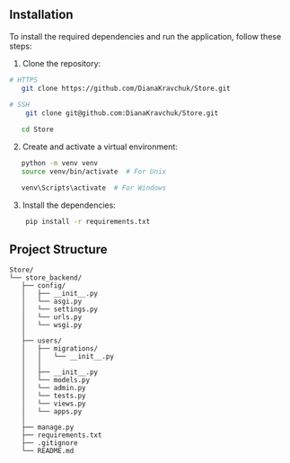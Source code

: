 ## Installation

To install the required dependencies and run the application, follow these steps:

1. Clone the repository:

```bash
# HTTPS
   git clone https://github.com/DianaKravchuk/Store.git
   
# SSH
    git clone git@github.com:DianaKravchuk/Store.git

   cd Store
```

2. Create and activate a virtual environment:

```bash
   python -m venv venv
   source venv/bin/activate  # For Unix

   venv\Scripts\activate  # For Windows
```

3. Install the dependencies:

```bash
    pip install -r requirements.txt
```

## Project Structure

```
Store/
└── store_backend/
   ├── config/ 
   │   ├── __init__.py
   │   └── asgi.py
   │   └── settings.py
   │   └── urls.py
   │   └── wsgi.py
   │
   ├── users/
   │   ├── migrations/
   │   │   └── __init__.py
   │   │
   │   ├── __init__.py
   │   └── models.py
   │   └── admin.py
   │   └── tests.py
   │   └── views.py
   │   └── apps.py
   │
   ├── manage.py
   ├── requirements.txt
   ├── .gitignore
   └── README.md
```
